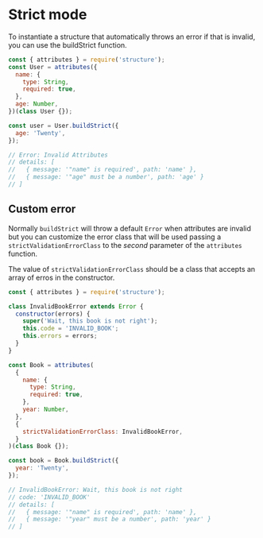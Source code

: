 # Strict mode

To instantiate a structure that automatically throws an error if that is invalid, you can use the buildStrict function.

```js
const { attributes } = require('structure');
const User = attributes({
  name: {
    type: String,
    required: true,
  },
  age: Number,
})(class User {});

const user = User.buildStrict({
  age: 'Twenty',
});

// Error: Invalid Attributes
// details: [
//   { message: '"name" is required', path: 'name' },
//   { message: '"age" must be a number', path: 'age' }
// ]
```

## Custom error

Normally `buildStrict` will throw a default `Error` when attributes are invalid but you can customize the error class that will be used passing a `strictValidationErrorClass` to the _second_ parameter of the `attributes` function.

The value of `strictValidationErrorClass` should be a class that accepts an array of erros in the constructor.

```js
const { attributes } = require('structure');

class InvalidBookError extends Error {
  constructor(errors) {
    super('Wait, this book is not right');
    this.code = 'INVALID_BOOK';
    this.errors = errors;
  }
}

const Book = attributes(
  {
    name: {
      type: String,
      required: true,
    },
    year: Number,
  },
  {
    strictValidationErrorClass: InvalidBookError,
  }
)(class Book {});

const book = Book.buildStrict({
  year: 'Twenty',
});

// InvalidBookError: Wait, this book is not right
// code: 'INVALID_BOOK'
// details: [
//   { message: '"name" is required', path: 'name' },
//   { message: '"year" must be a number', path: 'year' }
// ]
```
